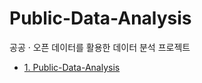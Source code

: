 # Public-Data-Analysis
공공 · 오픈 데이터를 활용한 데이터 분석 프로젝트

- [1. Public-Data-Analysis](/Public-Data-Analysis/Temperature_Public_Data_Analysis_Project.ipynb)